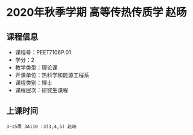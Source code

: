 # 2020年秋季学期 高等传热传质学 赵旸






## 课程信息

- 课程号：PEET7106P.01
- 学分：2
- 教学类型：理论课
- 开课单位：热科学和能源工程系
- 课程类别：博士
- 课程层次：研究生课程

## 上课时间

```
3~15周 3A110 :3(3,4,5) 赵旸
```

